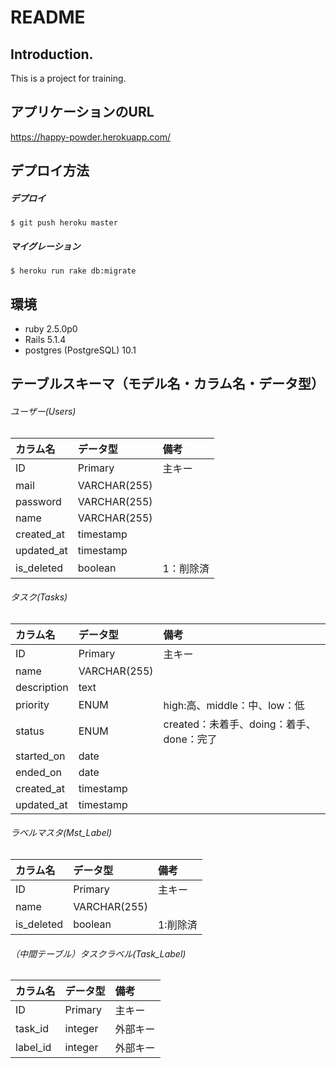 # README
## Introduction.
This is a project for training.



## アプリケーションのURL
https://happy-powder.herokuapp.com/



## デプロイ方法

##### デプロイ
~~~
$ git push heroku master
~~~

##### マイグレーション
~~~
$ heroku run rake db:migrate
~~~



## 環境
* ruby 2.5.0p0
* Rails 5.1.4
* postgres (PostgreSQL) 10.1



## テーブルスキーマ（モデル名・カラム名・データ型）
###### ユーザー(Users)
| カラム名 | データ型 | 備考 |
|:-----------|:------------|:------------|
| ID         | Primary       | 主キー     |
| mail       | VARCHAR(255)  |           |
| password   | VARCHAR(255)  |           |
| name       | VARCHAR(255)  |           |
| created_at | timestamp     |           |
| updated_at | timestamp     |           |
| is_deleted | boolean       | 1：削除済  |

###### タスク(Tasks)
| カラム名 | データ型 | 備考 |
|:-----------|:------------|:------------|
| ID         | Primary     | 主キー       |
| name       | VARCHAR(255)|             |
| description| text        |             |
| priority   | ENUM        | high:高、middle：中、low：低          |
| status     | ENUM        | created：未着手、doing：着手、done：完了|
| started_on | date        |             |
| ended_on   | date        |             |
| created_at | timestamp   |             |
| updated_at | timestamp   |             |

###### ラベルマスタ(Mst_Label)
| カラム名 | データ型 | 備考 |
|:-----------|:------------|:------------|
| ID         | Primary     | 主キー       |
| name       | VARCHAR(255)|             |
| is_deleted | boolean     | 1:削除済     |

###### （中間テーブル）タスクラベル(Task_Label)
| カラム名 | データ型 | 備考 |
|:-----------|:------------|:------------|
| ID         | Primary     | 主キー       |
| task_id    | integer     | 外部キー     |
| label_id   | integer     | 外部キー     |
